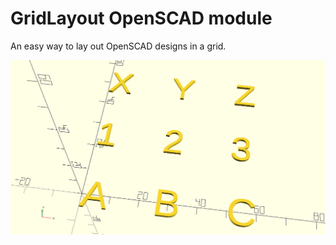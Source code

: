 # GridLayout OpenSCAD module

An easy way to lay out OpenSCAD designs in a grid.

![Render](./GridLayout-example.png)
